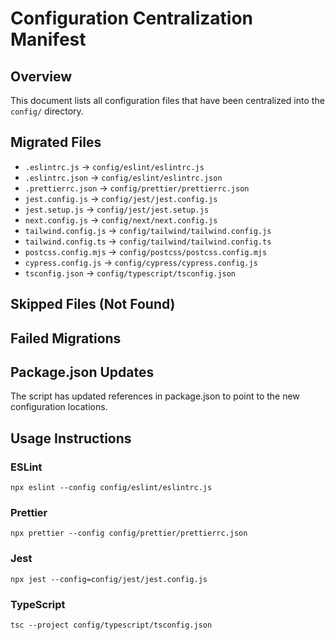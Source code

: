# Configuration Centralization Manifest

## Overview

This document lists all configuration files that have been centralized into the `config/` directory.

## Migrated Files

- `.eslintrc.js` -> `config/eslint/eslintrc.js`
- `.eslintrc.json` -> `config/eslint/eslintrc.json`
- `.prettierrc.json` -> `config/prettier/prettierrc.json`
- `jest.config.js` -> `config/jest/jest.config.js`
- `jest.setup.js` -> `config/jest/jest.setup.js`
- `next.config.js` -> `config/next/next.config.js`
- `tailwind.config.js` -> `config/tailwind/tailwind.config.js`
- `tailwind.config.ts` -> `config/tailwind/tailwind.config.ts`
- `postcss.config.mjs` -> `config/postcss/postcss.config.mjs`
- `cypress.config.js` -> `config/cypress/cypress.config.js`
- `tsconfig.json` -> `config/typescript/tsconfig.json`

## Skipped Files (Not Found)



## Failed Migrations



## Package.json Updates

The script has updated references in package.json to point to the new configuration locations.

## Usage Instructions

### ESLint
```
npx eslint --config config/eslint/eslintrc.js
```

### Prettier
```
npx prettier --config config/prettier/prettierrc.json
```

### Jest
```
npx jest --config=config/jest/jest.config.js
```

### TypeScript
```
tsc --project config/typescript/tsconfig.json
```
